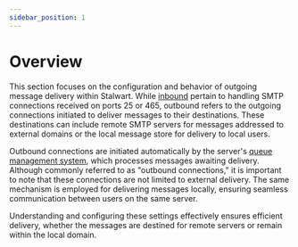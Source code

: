 ```yaml
---
sidebar_position: 1
---
```


# Overview

This section focuses on the configuration and behavior of outgoing message delivery within Stalwart. While [inbound](/docs/smtp/inbound/overview) pertain to handling SMTP connections received on ports 25 or 465, outbound refers to the outgoing connections initiated to deliver messages to their destinations. These destinations can include remote SMTP servers for messages addressed to external domains or the local message store for delivery to local users.

Outbound connections are initiated automatically by the server's [queue management system](/docs/smtp/queue/overview), which processes messages awaiting delivery. Although commonly referred to as "outbound connections," it is important to note that these connections are not limited to external delivery. The same mechanism is employed for delivering messages locally, ensuring seamless communication between users on the same server.

Understanding and configuring these settings effectively ensures efficient delivery, whether the messages are destined for remote servers or remain within the local domain.
